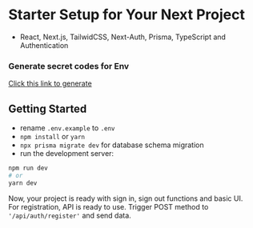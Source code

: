 # Starter Setup for Your Next Project
- React, Next.js, TailwidCSS, Next-Auth, Prisma, TypeScript and Authentication
### Generate secret codes for Env
[Click this link to generate](https://generate-secret.vercel.app/32)

## Getting Started

- rename `.env.example` to `.env`
- `npm install` or `yarn`
- `npx prisma migrate dev` for database schema migration
- run the development server:

```bash
npm run dev
# or
yarn dev
```

Now, your project is ready with sign in, sign out functions and basic UI. <br />
For registration, API is ready to use.
Trigger POST method  to `'/api/auth/register'` and send data.